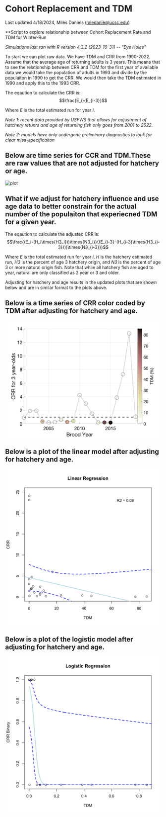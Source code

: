 # Cohort Replacement and TDM 
Last updated 4/18/2024, Miles Daniels (miedanie@ucsc.edu)

**Script to explore relationship between Cohort Replacement Rate and TDM for Winter-Run

_Simulations last ran with R version 4.3.2 (2023-10-31) -- "Eye Holes"_

To start we can plot raw data. We have TDM and CRR from 1990-2022. Assume that the average age of returning adults is 3 years. This means that to see the relationship between CRR and TDM for the first year of available data we would take the population of adults in 1993 and divide by the populaiton in 1990 to get the CRR. We would then take the TDM estimated in 1990 and apply this to the 1993 CRR.

The eqaution to calculate the  CRR is:  $$\frac{E_i}{E_{i-3}}$$

Where _E_ is the total estimated run for year _i_.

_Note 1: recent data provided by USFWS that allows for adjustment of hatchery retunrs and age of returning fish only goes from 2001 to 2022._

_Note 2: models have only undergone preliminary diagnostics to look for clear miss-specificaiton_

## Below are time series for CCR and TDM.These are raw values that are not adjusted for hatchery or age.
![plot](CRR_TDM_Raw.png)

## What if we adjust for hatchery influence and use age data to better constrain for the actual number of the populaiton that experiecned TDM for a given year. 

The eqaution to calculate the adjusted CRR is:  $$\frac{(E_i-(H_i\times{H3_i}))\times{N3_i}}{(E_{i-3}-(H_{i-3}\times{H3_{i-3}}))\times{N3_{i-3}}}$$

Where _E_ is the total estimated run for year _i_, _H_ is the hatchery estimated run, _H3_ is the percent of age 3 hatchery origin, and _N3_ is the percent of age 3 or more natural origin fish. Note that while all hatchery fish are aged to year, natural are only classified as 2 year or 3 and older.

Adjusting for hatchery and age results in the updated plots that are shown below and are in similar format to the plots above.

## Below is a time series of CRR color coded by TDM after adjusting for hatchery and age.
![plot](CRR_Time_TDM_Coded_Hatchery_Age_Adjusted.png)


## Below is a plot of the linear model after adjusting for hatchery and age.
![plot](Linear_Model_Hatchery_Age_Adjusted.png)

## Below is a plot of the logistic model after adjusting for hatchery and age.
![plot](Logistic_Model_Hatchery_Age_Adjusted.png)
